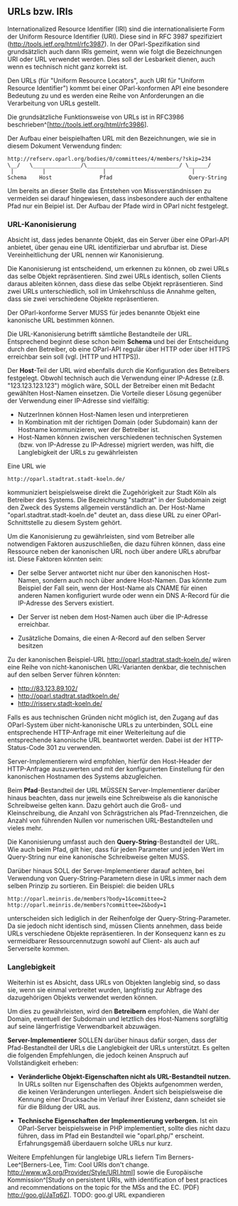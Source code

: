 URLs bzw. IRIs
----

Internationalized Resource Identifier (IRI) sind die internationalisierte Form der Uniform Resource Identifier (URI). Diese sind in RFC 3987 spezifiziert (http://tools.ietf.org/html/rfc3987). In der OParl-Spezifikation sind grundsätzlich auch dann IRIs gemeint, wenn wie folgt die Bezeichnungen URI oder URL verwendet werden. Dies soll der Lesbarkeit dienen, auch wenn es technisch nicht ganz korrekt ist.

Den URLs (für "Uniform Resource Locators", auch URI für "Uniform Resource Identifier")
kommt bei einer OParl-konformen API eine besondere Bedeutung zu und es werden eine 
Reihe von Anforderungen an die Verarbeitung von URLs gestellt.

Die grundsätzliche Funktionsweise von URLs ist in RFC3986 beschrieben^[<http://tools.ietf.org/html/rfc3986>].

Der Aufbau einer beispielhaften URL mit den Bezeichnungen, wie sie in diesem Dokument
Verwendung finden:

    http://refserv.oparl.org/bodies/0/committees/4/members/?skip=234
    \__/   \_______________/\_____________________________/ \______/
     |         |                  |                           |
    Schema    Host               Pfad                        Query-String


Um bereits an dieser Stelle das Entstehen von Missverständnissen zu vermeiden sei darauf hingewiesen, dass insbesondere
auch der enthaltene Pfad nur ein Beipiel ist. Der Aufbau der Pfade wird in OParl nicht festgelegt.

### URL-Kanonisierung

Absicht ist, dass jedes benannte Objekt, das ein Server über eine OParl-API anbietet, über genau
eine URL identifizierbar und abrufbar ist. Diese Vereinheitlichung der URL nennen
wir Kanonisierung.

Die Kanonisierung ist entscheidend, um erkennen zu können, ob zwei URLs das selbe
Objekt repräsentieren. Sind zwei URLs identisch, sollen Clients daraus ableiten können,
dass diese das selbe Objekt repräsentieren. Sind zwei URLs unterschiedlich, soll
im Umkehrschluss die Annahme gelten, dass sie zwei verschiedene Objekte repräsentieren.

Der OParl-konforme Server MUSS für jedes benannte Objekt eine kanonische URL bestimmen können.

Die URL-Kanonisierung betrifft sämtliche Bestandteile der URL. Entsprechend beginnt diese
schon beim **Schema** und bei der Entscheidung durch den Betreiber, ob eine OParl-API regulär
über HTTP oder über HTTPS erreichbar sein soll (vgl. [HTTP und HTTPS]).

Der **Host**-Teil der URL wird ebenfalls durch die Konfiguration des Betreibers festgelegt.
Obwohl technisch auch die Verwendung einer IP-Adresse (z.B. "123.123.123.123") möglich wäre,
SOLL der Betreiber einen mit Bedacht gewählten Host-Namen einsetzen. Die Vorteile dieser Lösung
gegenüber der Verwendung einer IP-Adresse sind vielfältig:

* NutzerInnen können Host-Namen lesen und interpretieren
* In Kombination mit der richtigen Domain (oder Subdomain) kann der Hostname
  kommunizieren, wer der Betreiber ist.
* Host-Namen können zwischen verschiedenen technischen Systemen (bzw. von IP-Adresse zu IP-Adresse)
  migriert werden, was hilft, die Langlebigkeit der URLs zu gewährleisten

Eine URL wie

    http://oparl.stadtrat.stadt-koeln.de/

kommuniziert beispielsweise direkt die Zugehörigkeit zur Stadt Köln als Betreiber des Systems. Die
Bezeichnung "stadtrat" in der Subdomain zeigt den Zweck des Systems allgemein verständlich an.
Der Host-Name "oparl.stadtrat.stadt-koeln.de" deutet an, dass diese URL zu einer 
OParl-Schnittstelle zu diesem System gehört.

Um die Kanonisierung zu gewährleisten, sind vom Betreiber alle notwendigen Faktoren auszuschließen,
die dazu führen können, dass eine Ressource neben der kanonischen URL noch über andere URLs
abrufbar ist. Diese Faktoren könnten sein:

* Der selbe Server antwortet nicht nur über den kanonischen Host-Namen, sondern auch noch über andere
  Host-Namen. Das könnte zum Beispiel der Fall sein, wenn der Host-Name als CNAME für einen anderen
  Namen konfiguriert wurde oder wenn ein DNS A-Record für die IP-Adresse des Servers existiert.

* Der Server ist neben dem Host-Namen auch über die IP-Adresse erreichbar.

* Zusätzliche Domains, die einen A-Record auf den selben Server besitzen

Zu der kanonischen Beispiel-URL http://oparl.stadtrat.stadt-koeln.de/ wären eine Reihe von nicht-kanonischen URL-Varianten denkbar, die technischen auf den selben Server führen könnten:

* http://83.123.89.102/
* http://oparl.stadtrat.stadtkoeln.de/
* http://risserv.stadt-koeln.de/

Falls es aus technischen Gründen nicht möglich ist, den Zugang auf das OParl-System über nicht-kanonische
URLs zu unterbinden, SOLL eine entsprechende HTTP-Anfrage mit einer Weiterleitung auf die entsprechende 
kanonische URL beantwortet werden. Dabei ist der HTTP-Status-Code 301 zu verwenden.

Server-Implementierern wird empfohlen, hierfür den Host-Header der HTTP-Anfrage auszuwerten und mit
der konfigurierten Einstellung für den kanonischen Hostnamen des Systems abzugleichen.

Beim **Pfad**-Bestandteil der URL MÜSSEN Server-Implementierer darüber hinaus beachten, dass
nur jeweils eine Schreibweise als die kanonische Schreibweise gelten kann. Dazu gehört auch
die Groß- und Kleinschreibung, die Anzahl von Schrägstrichen als Pfad-Trennzeichen, die Anzahl
von führenden Nullen vor numerischen URL-Bestandteilen und vieles mehr.

Die Kanonisierung umfasst auch den **Query-String**-Bestandteil der URL. Wie auch beim Pfad, gilt hier,
dass für jeden Parameter und jeden Wert im Query-String nur eine kanonische Schreibweise gelten MUSS.

Darüber hinaus SOLL der Server-Implementierer darauf achten, bei Verwendung von Query-String-Parametern
diese in URLs immer nach dem selben Prinzip zu sortieren. Ein Beispiel: die beiden URLs

    http://oparl.meinris.de/members?body=1&committee=2
    http://oparl.meinris.de/members?committee=2&body=1

unterscheiden sich lediglich in der Reihenfolge der Query-String-Parameter. Da sie jedoch nicht
identisch sind, müssen Clients annehmen, dass beide URLs verschiedene Objekte repräsentieren. In der
Konsequenz kann es zu vermeidbarer Ressourcennutzugn sowohl auf Client- als auch auf Serverseite kommen.

### Langlebigkeit

Weiterhin ist es Absicht, dass URLs von Objekten langlebig sind, so dass sie, wenn sie einmal 
verbreitet wurden, langfristig zur Abfrage des dazugehörigen Objekts verwendet werden können.

Um dies zu gewährleisten, wird den **Betreibern** empfohlen, die Wahl der Domain, eventuell der
Subdomain und letztlich des Host-Namens sorgfältig auf seine längerfristige Verwendbarkeit abzuwägen.

**Server-Implementierer** SOLLEN darüber hinaus dafür sorgen, dass der Pfad-Bestandteil der URLs
die Langlebigkeit der URLs unterstützt. Es gelten die folgenden Empfehlungen, die jedoch keinen
Anspruch auf Vollständigkeit erheben:

* **Veränderliche Objekt-Eigenschaften nicht als URL-Bestandteil nutzen.** In URLs sollten nur Eigenschaften
  des Objekts aufgenommen werden, die keinen Veränderungen unterliegen. Ändert sich beispielsweise
  die Kennung einer Drucksache im Verlauf ihrer Existenz, dann scheidet sie für die Bildung
  der URL aus.

* **Technische Eigenschaften der Implementierung verbergen.** Ist ein OParl-Server beispielsweise in PHP
  implementiert, sollte dies nicht dazu führen, dass im Pfad ein Bestandteil wie "oparl.php/" erscheint.
  Erfahrungsgemäß überdauern solche URLs nur kurz.

Weitere Empfehlungen für langlebige URLs liefern Tim Berners-Lee^[Berners-Lee, Tim: Cool URIs don't change. <http://www.w3.org/Provider/Style/URI.html>] sowie die Europäische Kommission^[Study on persistent URIs, with identification of 
best practices and recommendations on the topic for the MSs and the EC. (PDF) <http://goo.gl/JaTq6Z>]. TODO: goo.gl URL expandieren
